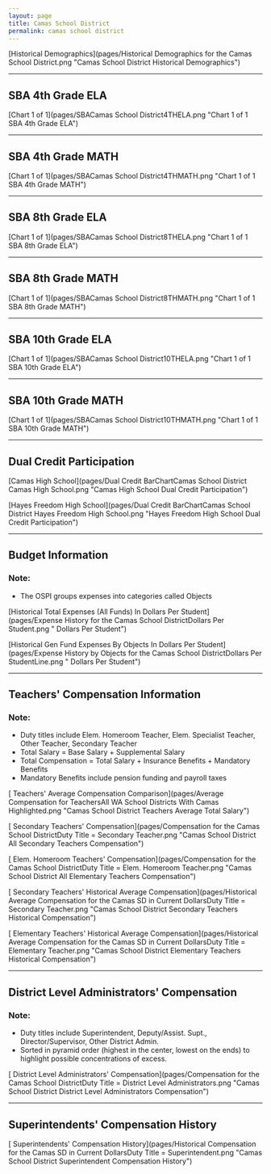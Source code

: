```yaml
---
layout: page
title: Camas School District
permalink: camas school district
---
```



[Historical Demographics](pages/Historical Demographics for the Camas School District.png "Camas School District Historical Demographics")

___

## SBA 4th Grade ELA

[Chart 1 of 1](pages/SBACamas School District4THELA.png "Chart 1 of 1 SBA 4th Grade ELA")


___

## SBA 4th Grade MATH

[Chart 1 of 1](pages/SBACamas School District4THMATH.png "Chart 1 of 1 SBA 4th Grade MATH")


___

## SBA 8th Grade ELA

[Chart 1 of 1](pages/SBACamas School District8THELA.png "Chart 1 of 1 SBA 8th Grade ELA")


___

## SBA 8th Grade MATH

[Chart 1 of 1](pages/SBACamas School District8THMATH.png "Chart 1 of 1 SBA 8th Grade MATH")


___

## SBA 10th Grade ELA

[Chart 1 of 1](pages/SBACamas School District10THELA.png "Chart 1 of 1 SBA 10th Grade ELA")


___

## SBA 10th Grade MATH

[Chart 1 of 1](pages/SBACamas School District10THMATH.png "Chart 1 of 1 SBA 10th Grade MATH")


___

## Dual Credit Participation

[Camas High School](pages/Dual Credit BarChartCamas School District Camas High School.png "Camas High School Dual Credit Participation")

[Hayes Freedom High School](pages/Dual Credit BarChartCamas School District Hayes Freedom High School.png "Hayes Freedom High School Dual Credit Participation")


___

## Budget Information
### Note:
- The OSPI groups expenses into categories called Objects

[Historical Total Expenses (All Funds) In Dollars Per Student](pages/Expense History for the Camas School DistrictDollars Per Student.png " Dollars Per Student")

[Historical Gen Fund Expenses By Objects In Dollars Per Student](pages/Expense History by Objects for the Camas School DistrictDollars Per StudentLine.png " Dollars Per Student")


___

## Teachers' Compensation Information
### Note:
- Duty titles include Elem. Homeroom Teacher, Elem. Specialist Teacher, Other Teacher, Secondary Teacher
- Total Salary = Base Salary + Supplemental Salary
- Total Compensation = Total Salary + Insurance Benefits + Mandatory Benefits
- Mandatory Benefits include pension funding and payroll taxes

[ Teachers' Average Compensation Comparison](pages/Average Compensation for TeachersAll WA School Districts With Camas Highlighted.png "Camas School District Teachers Average Total Salary")

[ Secondary Teachers' Compensation](pages/Compensation for the Camas School DistrictDuty Title = Secondary Teacher.png "Camas School District All Secondary Teachers Compensation")

[ Elem. Homeroom Teachers' Compensation](pages/Compensation for the Camas School DistrictDuty Title = Elem. Homeroom Teacher.png "Camas School District All Elementary Teachers Compensation")

[ Secondary Teachers' Historical Average Compensation](pages/Historical Average Compensation for the Camas SD in Current DollarsDuty Title = Secondary Teacher.png "Camas School District Secondary Teachers Historical Compensation")

[ Elementary Teachers' Historical Average Compensation](pages/Historical Average Compensation for the Camas SD in Current DollarsDuty Title = Elementary Teacher.png "Camas School District Elementary Teachers Historical Compensation")


___

## District Level Administrators' Compensation

### Note:
- Duty titles include Superintendent, Deputy/Assist. Supt., Director/Supervisor, Other District Admin.
- Sorted in pyramid order (highest in the center, lowest on the ends) to highlight possible concentrations of excess.

[ District Level Administrators' Compensation](pages/Compensation for the Camas School DistrictDuty Title = District Level Administrators.png "Camas School District District Level Administrators Compensation")


___

## Superintendents' Compensation History

[ Superintendents' Compensation History](pages/Historical Compensation for the Camas SD in Current DollarsDuty Title = Superintendent.png "Camas School District Superintendent Compensation History")

